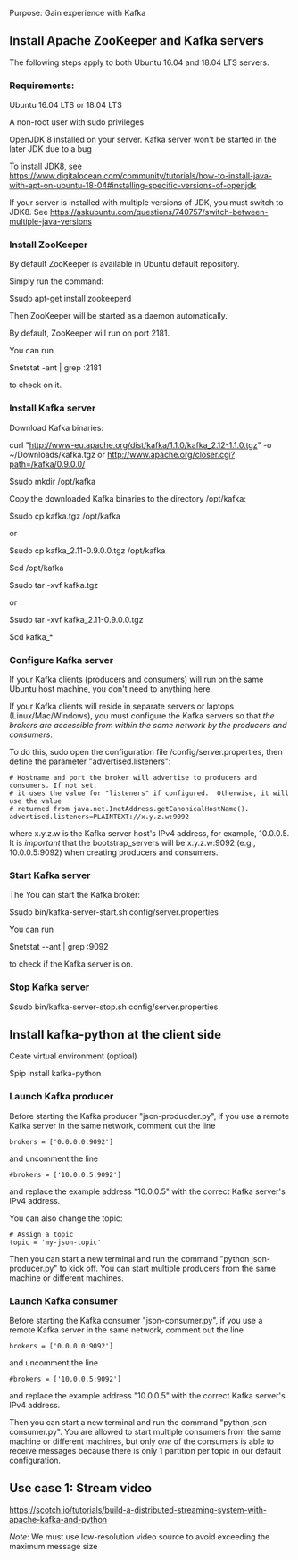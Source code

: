 Purpose: Gain experience with Kafka

## Install Apache ZooKeeper and Kafka servers
The following steps apply to both Ubuntu 16.04 and 18.04 LTS servers.

### Requirements:
Ubuntu 16.04 LTS or 18.04 LTS

A non-root user with sudo privileges

OpenJDK 8 installed on your server. Kafka server won't be started in the later JDK due to a bug

To install JDK8, see https://www.digitalocean.com/community/tutorials/how-to-install-java-with-apt-on-ubuntu-18-04#installing-specific-versions-of-openjdk 

If your server is installed with multiple versions of JDK, you must switch to JDK8. See 
https://askubuntu.com/questions/740757/switch-between-multiple-java-versions

### Install ZooKeeper
By default ZooKeeper is available in Ubuntu default repository.

Simply run the command:

$sudo apt-get install zookeeperd

Then ZooKeeper will be started as a daemon automatically.

By default, ZooKeeper will run on port 2181.

You can run

$netstat -ant | grep :2181 

to check on it.

### Install Kafka server
Download Kafka binaries:

curl "http://www-eu.apache.org/dist/kafka/1.1.0/kafka_2.12-1.1.0.tgz" -o ~/Downloads/kafka.tgz
or http://www.apache.org/closer.cgi?path=/kafka/0.9.0.0/

$sudo mkdir /opt/kafka

Copy the downloaded Kafka binaries to the directory /opt/kafka:

$sudo cp kafka.tgz /opt/kafka

or 

$sudo cp kafka_2.11-0.9.0.0.tgz /opt/kafka

$cd /opt/kafka

$sudo tar -xvf kafka.tgz

or 

$sudo tar -xvf kafka_2.11-0.9.0.0.tgz

$cd kafka_*

### Configure Kafka server
If your Kafka clients (producers and consumers) will run on the same Ubuntu host machine, you don't need to anything here.

If your Kafka clients will reside in separate servers or laptops (Linux/Mac/Windows), you must configure the Kafka servers so that *the brokers are accessible from within the same network by the producers and consumers*.

To do this, sudo open the configuration file /config/server.properties, then define the parameter "advertised.listeners":
```
# Hostname and port the broker will advertise to producers and consumers. If not set,
# it uses the value for "listeners" if configured.  Otherwise, it will use the value
# returned from java.net.InetAddress.getCanonicalHostName().
advertised.listeners=PLAINTEXT://x.y.z.w:9092
```
where x.y.z.w is the Kafka server host's IPv4 address, for example, 10.0.0.5. It is *important* that the bootstrap_servers will be x.y.z.w:9092 (e.g., 10.0.0.5:9092) when creating producers and consumers.

### Start Kafka server
The You can start the Kafka broker:

$sudo bin/kafka-server-start.sh config/server.properties

You can run

$netstat --ant | grep :9092

to check if the Kafka server is on.

### Stop Kafka server
$sudo bin/kafka-server-stop.sh config/server.properties

## Install kafka-python at the client side
Ceate virtual environment (optioal)

$pip install kafka-python

### Launch Kafka producer
Before starting the Kafka producer "json-producder.py", if you use a remote Kafka server in the same network, comment out the line 
```
brokers = ['0.0.0.0:9092']
```
and uncomment the line 
```
#brokers = ['10.0.0.5:9092']
```
and replace the example address "10.0.0.5" with the correct Kafka server's IPv4 address.

You can also change the topic:
```
# Assign a topic
topic = 'my-json-topic'
```

Then you can start a new terminal and run the command "python json-producer.py" to kick off. You can start multiple producers from the same machine or different machines.

### Launch Kafka consumer
Before starting the Kafka consumer "json-consumer.py", if you use a remote Kafka server in the same network, comment out the line 
```
brokers = ['0.0.0.0:9092']
```
and uncomment the line 
```
#brokers = ['10.0.0.5:9092']
```
and replace the example address "10.0.0.5" with the correct Kafka server's IPv4 address.

Then you can start a new terminal and run the command "python json-consumer.py". You are allowed to start multiple consumers from the same machine or different machines, but only *one* of the consumers is able to receive messages because there is only 1 partition per topic in our default configuration.

## Use case 1: Stream video
https://scotch.io/tutorials/build-a-distributed-streaming-system-with-apache-kafka-and-python

*Note*: We must use low-resolution video source to avoid exceeding the maximum message size